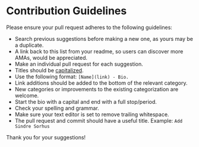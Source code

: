 # Contribution Guidelines

Please ensure your pull request adheres to the following guidelines:

- Search previous suggestions before making a new one, as yours may be a duplicate.
- A link back to this list from your readme, so users can discover more AMAs, would be appreciated.
- Make an individual pull request for each suggestion.
- Titles should be [capitalized](http://grammar.yourdictionary.com/capitalization/rules-for-capitalization-in-titles.html).
- Use the following format: `[Name](link) - Bio.`
- Link additions should be added to the bottom of the relevant category.
- New categories or improvements to the existing categorization are welcome.
- Start the bio with a capital and end with a full stop/period.
- Check your spelling and grammar.
- Make sure your text editor is set to remove trailing whitespace.
- The pull request and commit should have a useful title. Example: `Add Sindre Sorhus`

Thank you for your suggestions!
